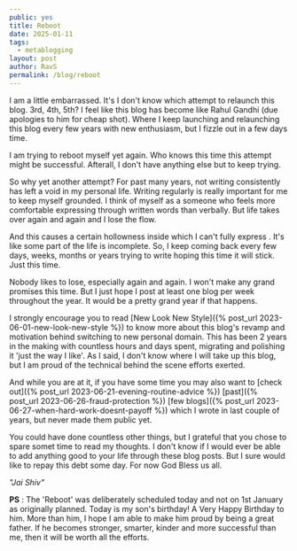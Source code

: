 ```yaml
---
public: yes
title: Reboot
date: 2025-01-11
tags:
  - metablogging
layout: post
author: RavS
permalink: /blog/reboot
---
```


I am a little embarrassed. It's I don't know which attempt to relaunch this blog. 3rd, 4th, 5th? I feel like this blog has become like Rahul Gandhi (due apologies to him for cheap shot). Where I keep launching and relaunching this blog every few years with new enthusiasm, but I fizzle out in a few days time. 

I am trying to reboot myself yet again. Who knows this time this attempt might be successful. Afterall, I don't have anything else but to keep trying. 

So why yet another attempt? For past many years, not writing consistently has left a void in my personal life. Writing regularly is really important for me to keep myself grounded. I think of myself as a someone who feels more comfortable expressing through written words than verbally. But life takes over again and again and I lose the flow.

And this causes a certain hollowness inside which I can't fully express . It's like some part of the life is incomplete. So, I keep coming back every few days, weeks, months or years trying to write hoping this time it will stick. Just this time.

Nobody likes to lose, especially again and again. I won't make any grand promises this time. But I just hope I post at least one blog per week throughout the year. It would be a pretty grand year if that happens. 

I strongly encourage you to read [New Look New Style]({% post_url 2023-06-01-new-look-new-style %}) to know more about this blog's revamp and motivation behind switching to new personal domain.  This has been 2 years in the making with countless hours and days spent, migrating and polishing it 'just the way I like'. As I said, I don't know where I will take up this blog, but I am proud of the technical behind the scene efforts exerted. 

And while you are at it, if you have some time you may also want to [check out]({% post_url 2023-06-21-evening-routine-advice %}) [past]({% post_url 2023-06-26-fraud-protection %}) [few blogs]({% post_url 2023-06-27-when-hard-work-doesnt-payoff %}) which I wrote in last couple of years, but never made them public yet. 

You could have done countless other things, but I grateful that you chose to spare somet time to read my thoughts.  I don't know if I would ever be able to add anything good to your life through these blog posts. But I sure would like to repay this debt some day. For now God Bless us all.

*"Jai Shiv"* 

**PS** : The 'Reboot' was deliberately scheduled today and not on 1st January as originally planned. Today is my son's birthday! A Very Happy Birthday to him. 
More than him, I hope I am able to make him proud by being a great father. If he becomes stronger, smarter, kinder and more successful than me, then it will be worth all the efforts.  
